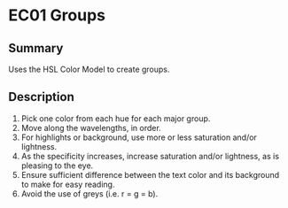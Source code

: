 # EC01 Groups

## Summary

Uses the HSL Color Model to create groups.

## Description

1. Pick one color from each hue for each major group.
2. Move along the wavelengths, in order.
3. For highlights or background, use more or less saturation and/or lightness.
4. As the specificity increases, increase saturation and/or lightness, as is pleasing to the eye.
5. Ensure sufficient difference between the text color and its background to make for easy reading.
6. Avoid the use of greys (i.e. r = g = b).

